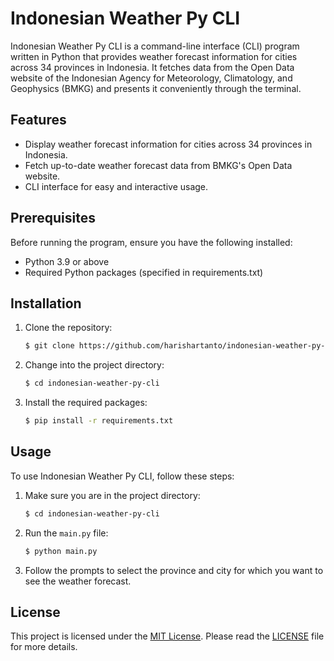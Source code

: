 # Indonesian Weather Py CLI

Indonesian Weather Py CLI is a command-line interface (CLI) program written in Python that provides weather forecast information for cities across 34 provinces in Indonesia. It fetches data from the Open Data website of the Indonesian Agency for Meteorology, Climatology, and Geophysics (BMKG) and presents it conveniently through the terminal.

## Features

- Display weather forecast information for cities across 34 provinces in Indonesia.
- Fetch up-to-date weather forecast data from BMKG's Open Data website.
- CLI interface for easy and interactive usage.

## Prerequisites

Before running the program, ensure you have the following installed:
- Python 3.9 or above
- Required Python packages (specified in requirements.txt)

## Installation

1. Clone the repository:

   ```bash
   $ git clone https://github.com/harishartanto/indonesian-weather-py-cli.git
   ```

2. Change into the project directory: 

   ```bash
   $ cd indonesian-weather-py-cli
   ```
3. Install the required packages: 

   ```bash
   $ pip install -r requirements.txt
   ```

## Usage

To use Indonesian Weather Py CLI, follow these steps:

1. Make sure you are in the project directory:

   ```bash
   $ cd indonesian-weather-py-cli
   ```

2. Run the `main.py` file:

   ```bash
   $ python main.py
   ```

3. Follow the prompts to select the province and city for which you want to see the weather forecast.

## License

This project is licensed under the [MIT License](LICENSE). Please read the [LICENSE](LICENSE) file for more details.